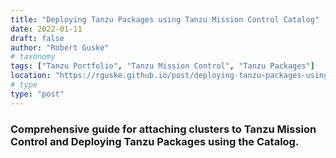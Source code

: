 ```yaml
---
title: "Deploying Tanzu Packages using Tanzu Mission Control Catalog"
date: 2022-01-11
draft: false
author: "Robert Guske"
# taxonomy
tags: ["Tanzu Portfolio", "Tanzu Mission Control", "Tanzu Packages"]
location: "https://rguske.github.io/post/deploying-tanzu-packages-using-tanzu-mission-control-catalog/"
# type
type: "post"
---
```


### Comprehensive guide for attaching clusters to Tanzu Mission Control and Deploying Tanzu Packages using the Catalog. 
